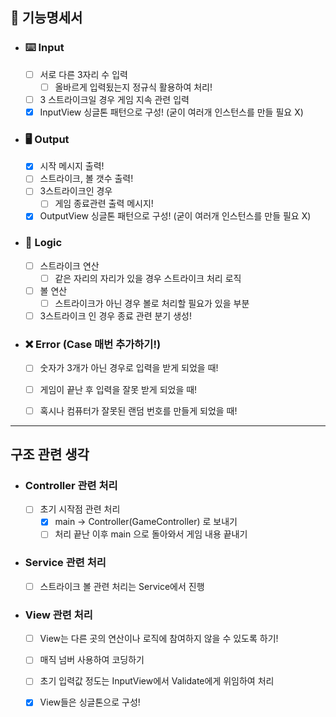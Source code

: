 ## 🚀 기능명세서 

- ### ⌨️ Input
  - [ ] 서로 다른 3자리 수 입력
    - [ ] 올바르게 입력됬는지 정규식 활용하여 처리!
  - [ ] 3 스트라이크일 경우 게임 지속 관련 입력
  - [X] InputView 싱글톤 패턴으로 구성! (굳이 여러개 인스턴스를 만들 필요 X)
- ### 🖥️ Output
  - [X] 시작 메시지 출력!
  - [ ] 스트라이크, 볼 갯수 출력!
  - [ ] 3스트라이크인 경우
    - [ ] 게임 종료관련 출력 메시지!
  - [X] OutputView 싱글톤 패턴으로 구성! (굳이 여러개 인스턴스를 만들 필요 X)
- ### 🤔 Logic
  - [ ] 스트라이크 연산
    - [ ] 같은 자리의 자리가 있을 경우 스트라이크 처리 로직
  - [ ] 볼 연산
    - [ ] 스트라이크가 아닌 경우 볼로 처리할 필요가 있을 부분
  - [ ] 3스트라이크 인 경우 종료 관련 분기 생성!

- ### ❌ Error (Case 매번 추가하기!)
  - [ ] 숫자가 3개가 아닌 경우로 입력을 받게 되었을 때!
  - [ ] 게임이 끝난 후 입력을 잘못 받게 되었을 때!
  - [ ] 혹시나 컴퓨터가 잘못된 랜덤 번호를 만들게 되었을 때!


---

## 구조 관련 생각

- ### Controller 관련 처리 
  - [ ] 초기 시작점 관련 처리
    - [X] main -> Controller(GameController) 로 보내기
    - [ ] 처리 끝난 이후 main 으로 돌아와서 게임 내용 끝내기
- ### Service 관련 처리
  - [ ] 스트라이크 볼 관련 처리는 Service에서 진행
- ### View 관련 처리
  - [ ] View는 다른 곳의 연산이나 로직에 참여하지 않을 수 있도록 하기! 
  - [ ] 매직 넘버 사용하여 코딩하기
  - [ ] 초기 입력값 정도는 InputView에서 Validate에게 위임하여 처리
  - [X] View들은 싱글톤으로 구성! 


